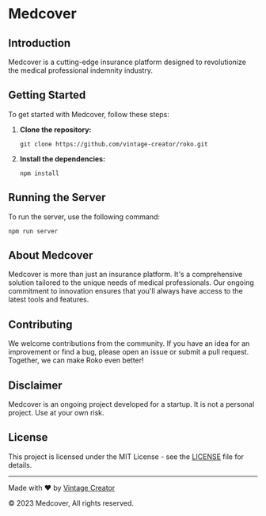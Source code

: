 # Medcover

<h2>Introduction</h2>

<p>Medcover is a cutting-edge insurance platform designed to revolutionize the medical professional indemnity industry.</p>

<h2>Getting Started</h2>

<p>To get started with Medcover, follow these steps:</p>

<ol>
    <li>
        <strong>Clone the repository:</strong>
        <pre><code>git clone https://github.com/vintage-creator/roko.git</code></pre>
    </li>
    <li>
        <strong>Install the dependencies:</strong>
        <pre><code>npm install</code></pre>
    </li>
</ol>

<h2>Running the Server</h2>

<p>To run the server, use the following command:</p>

<pre><code>npm run server</code></pre>

<h2>About Medcover</h2>

<p>Medcover is more than just an insurance platform. It's a comprehensive solution tailored to the unique needs of medical professionals. Our ongoing commitment to innovation ensures that you'll always have access to the latest tools and features.</p>

<h2>Contributing</h2>

<p>We welcome contributions from the community. If you have an idea for an improvement or find a bug, please open an issue or submit a pull request. Together, we can make Roko even better!</p>

<h2>Disclaimer</h2>

<p>Medcover is an ongoing project developed for a startup. It is not a personal project. Use at your own risk.</p>

<h2>License</h2>

<p>This project is licensed under the MIT License - see the <a href="LICENSE">LICENSE</a> file for details.</p>

<hr>

<p>Made with &#10084;&#65039; by <a href="https://www.linkedin.com/in/vintage-creator/">Vintage Creator</a></p>
<p>&copy; 2023 Medcover, All rights reserved.</p>
